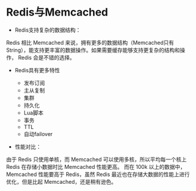 # Redis与Memcached
- Redis支持复杂的数据结构：

Redis 相比 Memcached 来说，拥有更多的数据结构（Memcached只有String），能支持更丰富的数据操作。如果需要缓存能够支持更复杂的结构和操作， 
Redis 会是不错的选择。

- Redis具有更多特性
    - 发布订阅
    - 主从复制
    - 集群
    - 持久化
    - Lua脚本
    - 事务
    - TTL
    - 自动failover

- 性能对比：

由于 Redis 只使用单核，而 Memcached 可以使用多核，所以平均每一个核上 Redis 在存储小数据时比 Memcached 性能更高。
而在 100k 以上的数据中，Memcached 性能要高于 Redis，虽然 Redis 最近也在存储大数据的性能上进行优化，但是比起 Memcached，还是稍有逊色。
